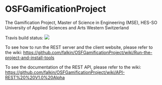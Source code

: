 OSFGamificationProject
======================
The Gamification Project, Master of Science in Engineering (MSE), HES-SO University of Applied Sciences and Arts Western Switzerland


Travis build status:
<img src="https://travis-ci.org/falkin/OSFGamificationProject.png" />


To see how to run the REST server and the client website, please refer to the wiki:
https://github.com/falkin/OSFGamificationProject/wiki/Run-the-project-and-install-tools

To see the documentation of the REST API, please refer to the wiki:  
https://github.com/falkin/OSFGamificationProject/wiki/API-REST%20%20V1.0%20Alpha